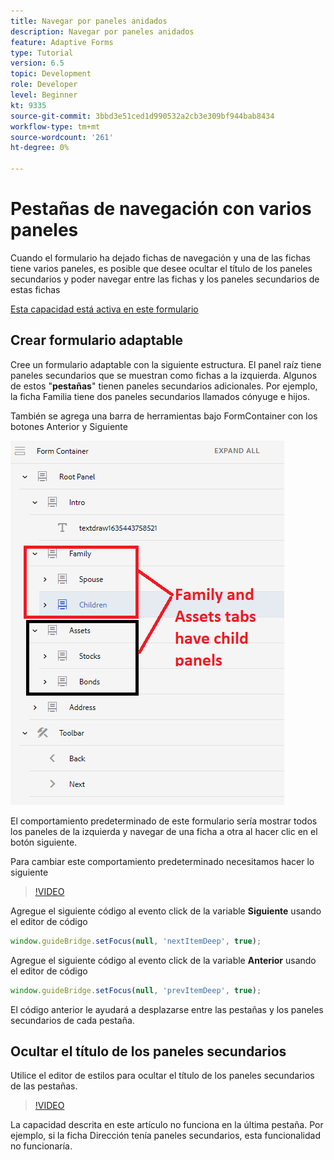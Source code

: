 ```yaml
---
title: Navegar por paneles anidados
description: Navegar por paneles anidados
feature: Adaptive Forms
type: Tutorial
version: 6.5
topic: Development
role: Developer
level: Beginner
kt: 9335
source-git-commit: 3bbd3e51ced1d990532a2cb3e309bf944bab8434
workflow-type: tm+mt
source-wordcount: '261'
ht-degree: 0%

---
```


# Pestañas de navegación con varios paneles

Cuando el formulario ha dejado fichas de navegación y una de las fichas tiene varios paneles, es posible que desee ocultar el título de los paneles secundarios y poder navegar entre las fichas y los paneles secundarios de estas fichas

[Esta capacidad está activa en este formulario](https://forms.enablementadobe.com/content/forms/af/testnav1.html)




## Crear formulario adaptable

Cree un formulario adaptable con la siguiente estructura. El panel raíz tiene paneles secundarios que se muestran como fichas a la izquierda. Algunos de estos &quot;**pestañas**&quot; tienen paneles secundarios adicionales. Por ejemplo, la ficha Familia tiene dos paneles secundarios llamados cónyuge e hijos.

También se agrega una barra de herramientas bajo FormContainer con los botones Anterior y Siguiente

![espaciado de la barra de herramientas](assets/multiple-panels.png)



El comportamiento predeterminado de este formulario sería mostrar todos los paneles de la izquierda y navegar de una ficha a otra al hacer clic en el botón siguiente.

Para cambiar este comportamiento predeterminado necesitamos hacer lo siguiente

>[!VIDEO](https://video.tv.adobe.com/v/338369?quality=9&learn=on)


Agregue el siguiente código al evento click de la variable **Siguiente** usando el editor de código

```javascript
window.guideBridge.setFocus(null, 'nextItemDeep', true);
```

Agregue el siguiente código al evento click de la variable **Anterior** usando el editor de código

```javascript
window.guideBridge.setFocus(null, 'prevItemDeep', true);
```

El código anterior le ayudará a desplazarse entre las pestañas y los paneles secundarios de cada pestaña.

## Ocultar el título de los paneles secundarios

Utilice el editor de estilos para ocultar el título de los paneles secundarios de las pestañas.

>[!VIDEO](https://video.tv.adobe.com/v/338370?quality=9&learn=on)

La capacidad descrita en este artículo no funciona en la última pestaña. Por ejemplo, si la ficha Dirección tenía paneles secundarios, esta funcionalidad no funcionaría.

<!--
>[!NOTE]
>
>The capability described in this article does not work in the last tab. For example if the Address tab had child panels this functionality would not work.
-->
